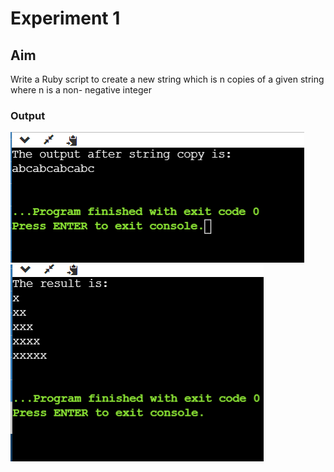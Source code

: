 
# Experiment 1
## Aim
Write a Ruby script to create a new string which is n copies of a given string where n is a non- negative integer

### Output

![output](exp1.png)
![output](exp_1.png)

